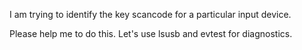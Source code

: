 I am trying to identify the key scancode for a particular input device.

Please help me to do this. Let's use lsusb and evtest for diagnostics.